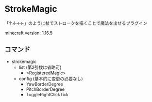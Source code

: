 # StrokeMagic
「↑↓→←」のように杖でストロークを描くことで魔法を出せるプラグイン

minecraft version: 1.16.5
## コマンド
* strokemagic  
  * list (第2引数は省略可)  
    * \<RegisteredMagic>
   * config (基本的に変更の必要なし)
      * YawBorderDegree
      * PitchBorderDegree
      * ToggleRightClickTick

